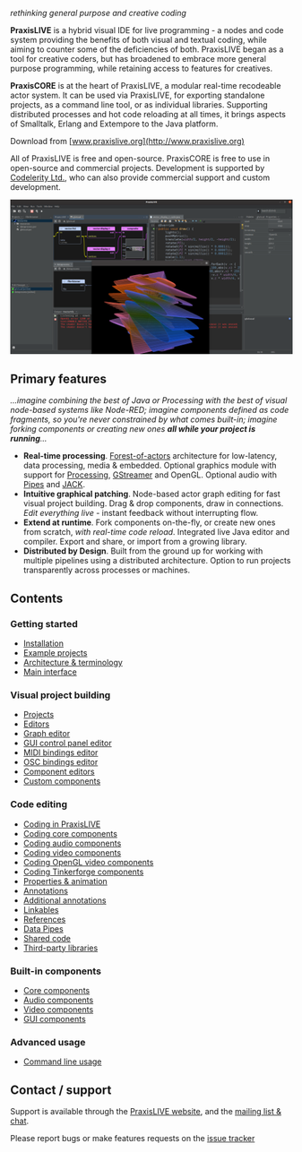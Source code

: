 _rethinking general purpose and creative coding_

**PraxisLIVE** is a hybrid visual IDE for live programming - a nodes and code system providing the benefits of both
visual and textual coding, while aiming to counter some of the deficiencies of both. PraxisLIVE began as a
tool for creative coders, but has broadened to embrace more general purpose programming, while retaining access
to features for creatives.

**PraxisCORE** is at the heart of PraxisLIVE, a modular real-time recodeable actor system. It can be used via
PraxisLIVE, for exporting standalone projects, as a command line tool, or as individual libraries. Supporting
distributed processes and hot code reloading at all times, it brings aspects of Smalltalk, Erlang and Extempore
to the Java platform.

Download from [www.praxislive.org](http://www.praxislive.org)

All of PraxisLIVE is free and open-source. PraxisCORE is free to use in open-source and commercial projects.
Development is supported by [Codelerity Ltd.](https://www.codelerity.com), who can also provide commercial support
and custom development.

![PraxisLIVE screenshot](img/PL500.png)

## Primary features

_...imagine combining the best of Java or Processing with the best of visual node-based systems like Node-RED;
imagine components defined as code fragments, so you're never constrained by what comes built-in;
imagine forking components or creating new ones **all while your project is running**..._

* **Real-time processing**. [Forest-of-actors](https://www.praxislive.org/blog/a-forest-of-actors/) architecture
for low-latency, data processing, media & embedded. Optional graphics module with support for
[Processing](https://processing.org/), [GStreamer](https://gstreamer.freedesktop.org/) and OpenGL. Optional audio
with [Pipes](http://jaudiolibs.org/) and [JACK](http://www.jackaudio.org/).
* **Intuitive graphical patching**. Node-based actor graph editing for fast visual project building. Drag & drop
components, draw in connections. _Edit everything live_ - instant feedback without interrupting flow.
* **Extend at runtime**. Fork components on-the-fly, or create new ones from scratch, _with real-time code reload_.
Integrated live Java editor and compiler. Export and share, or import from a growing library.
* **Distributed by Design**. Built from the ground up for working with multiple pipelines using a distributed
architecture. Option to run projects transparently across processes or machines.

## Contents

<h3>Getting started</h3>

* [Installation](installation.md)
* [Example projects](examples.md)
* [Architecture & terminology](architecture.md)
* [Main interface](main-interface.md)

<h3>Visual project building</h3>

* [Projects](projects.md)
* [Editors](editors.md)
* [Graph editor](editors-graph.md)
* [GUI control panel editor](editors-gui.md)
* [MIDI bindings editor](editors-midi.md)
* [OSC bindings editor](editors-osc.md)
* [Component editors](component-editors.md)
* [Custom components](custom-components.md)

<h3>Code editing</h3>

* [Coding in PraxisLIVE](coding.md)
* [Coding core components](coding-core.md)
* [Coding audio components](coding-audio.md)
* [Coding video components](coding-video.md)
* [Coding OpenGL video components](coding-video-gl.md)
* [Coding Tinkerforge components](coding-tinkerforge.md)
* [Properties & animation](coding-properties.md)
* [Annotations](coding-annotations.md)
* [Additional annotations](coding-annotations-extra.md)
* [Linkables](coding-linkables.md)
* [References](coding-ref.md)
* [Data Pipes](coding-data-pipes.md)
* [Shared code](coding-shared.md)
* [Third-party libraries](coding-libraries.md)

<h3>Built-in components</h3>

* [Core components](components-core.md)
* [Audio components](components-audio.md)
* [Video components](components-video.md)
* [GUI components](components-gui.md)

<h3>Advanced usage</h3>

* [Command line usage](cli-usage.md)

## Contact / support

Support is available through the [PraxisLIVE website](https://www.praxislive.org), and the 
[mailing list & chat](https://www.praxislive.org/community/).

Please report bugs or make features requests on the [issue tracker](https://github.com/praxis-live/support/issues)


